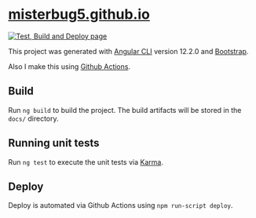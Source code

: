 # [misterbug5.github.io](https://misterbug5.github.io)
[![Test, Build and Deploy page](https://github.com/misterbug5/misterbug5.github.io/actions/workflows/main.yml/badge.svg?branch=main)](https://github.com/misterbug5/misterbug5.github.io/actions/workflows/main.yml)

This project was generated with [Angular CLI](https://github.com/angular/angular-cli) version 12.2.0 and [Bootstrap](https://getbootstrap.com/).

Also I make this using [Github Actions](https://docs.github.com/en/actions).

## Build

Run `ng build` to build the project. The build artifacts will be stored in the `docs/` directory.

## Running unit tests

Run `ng test` to execute the unit tests via [Karma](https://karma-runner.github.io).

## Deploy

Deploy is automated via Github Actions using `npm run-script deploy`.
